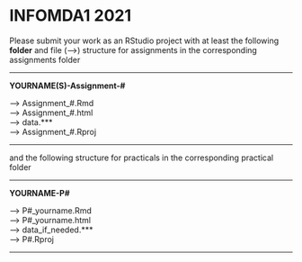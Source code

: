 # INFOMDA1 2021
 
Please submit your work as an RStudio project with at least the following **folder** and file (-->) structure for assignments in the corresponding assignments folder

---

**YOURNAME(S)-Assignment-#** 

  --> Assignment_#.Rmd <br>
  --> Assignment_#.html<br>
  --> data.*** <br>
  --> Assignment_#.Rproj<br>

---

and the following structure for practicals in the corresponding practical folder

---

**YOURNAME-P#** 

  --> P#_yourname.Rmd <br>
  --> P#_yourname.html<br>
  --> data_if_needed.*** <br>
  --> P#.Rproj<br>
  
---
